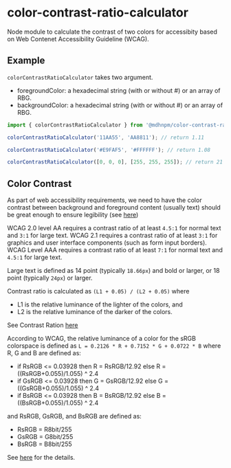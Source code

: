 # color-contrast-ratio-calculator

Node module to calculate the contrast of two colors for accessibity based on Web Contenet Accessibility Guideline (WCAG).

## Example

`colorContrastRatioCalculator` takes two argument.
- foregroundColor: a hexadecimal string (with or without #) or an array of RBG.
- backgroundColor: a hexadecimal string (with or without #) or an array of RBG. 

```js
import { colorContrastRatioCalculator } from '@mdhnpm/color-contrast-ratio-calculator';

colorContrastRatioCalculator('11AA55', 'AA8811'); // return 1.11

colorContrastRatioCalculator('#E9FAF5', '#FFFFFF'); // return 1.08

colorContrastRatioCalculator([0, 0, 0], [255, 255, 255]); // return 21
```

## Color Contrast

As part of web accessibility requirements, we need to have the color contrast between background and foreground content (usually text) should be great enough to ensure legibility (see [here](https://developer.mozilla.org/en-US/docs/Web/Accessibility/Understanding_WCAG/Perceivable/Color_contrast))

WCAG 2.0 level AA requires a contrast ratio of at least `4.5:1` for normal text and `3:1` for large text. WCAG 2.1 requires a contrast ratio of at least `3:1` for graphics and user interface components (such as form input borders). WCAG Level AAA requires a contrast ratio of at least `7:1` for normal text and `4.5:1` for large text.

Large text is defined as 14 point (typically `18.66px`) and bold or larger, or 18 point (typically `24px`) or larger.

Contrast ratio is calculated as `(L1 + 0.05) / (L2 + 0.05)` where
- L1 is the relative luminance of the lighter of the colors, and
- L2 is the relative luminance of the darker of the colors.

See Contrast Ration [here](https://www.w3.org/TR/WCAG21/#dfn-contrast-ratio)

According to WCAG, the relative luminance of a color for the sRGB colorspace is defined as `L = 0.2126 * R + 0.7152 * G + 0.0722 * B` where R, G and B are defined as:

- if RsRGB <= 0.03928 then R = RsRGB/12.92 else R = ((RsRGB+0.055)/1.055) ^ 2.4
- if GsRGB <= 0.03928 then G = GsRGB/12.92 else G = ((GsRGB+0.055)/1.055) ^ 2.4
- if BsRGB <= 0.03928 then B = BsRGB/12.92 else B = ((BsRGB+0.055)/1.055) ^ 2.4

and RsRGB, GsRGB, and BsRGB are defined as:

- RsRGB = R8bit/255
- GsRGB = G8bit/255
- BsRGB = B8bit/255


See [here](https://www.w3.org/TR/WCAG21/#dfn-relative-luminance) for the details.
